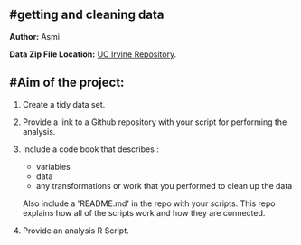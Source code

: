 #getting and cleaning data
---
**Author:** Asmi

**Data Zip File Location:** [UC Irvine Repository](https://archive.ics.uci.edu/dataset/240/human+activity+recognition+using+smartphones).

#Aim of the project:
---
1. Create a tidy data set.
2. Provide a link to a Github repository with your script for performing the analysis.
3. Include a code book that describes :
   - variables
   - data
   - any transformations or work that you performed to clean up the data

   Also include a 'README.md' in the repo with your scripts. This repo explains how all of the scripts work and how they are connected.
4. Provide an analysis R Script.
